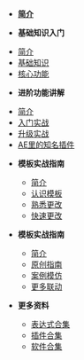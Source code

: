 - [**简介**](/About_AE)

-  **基础知识入门**
  * [简介](Page.1/AE_N1_V01)
  * [基础知识](Page.1/AE_N1_V02)
  * [核心功能](Page.1/AE_N1_V03)

-  **进阶功能讲解**
  * [简介](Page.2/AE_N2_V01)
  * [入门实战](Page.2/AE_N2_V02)
  * [升级实战](Page.2/AE_N2_V03)
  * [AE里的知名插件](Page.2/AE_N2_V04)


- **模板实战指南**
  * [简介](Page.3/AE_N3_V01)
  * [认识模板](Page.3/AE_N3_V02)
  * [熟悉更改](Page.3/AE_N3_V03)
  * [快速更改](Page.3/AE_N3_V04)


- **模板实战指南**
  * [简介](Page.4/AE_N4_V01)
  * [原创指南](Page.4/AE_N4_V02)
  * [案例模仿](Page.4/AE_N4_V03)
  * [更多联动](Page.4/AE_N4_V04)

- **更多资料**
  * [表达式合集](Other/AE_01_V01)
  * [插件合集](Other/AE_01_V02)
  * [软件合集](Other/AE_01_V03)



